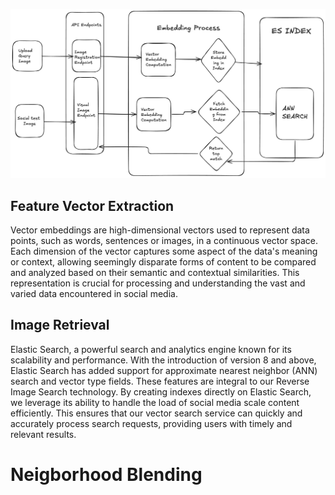 ![Scaling Image Retrieval](arch.png)

## Feature Vector Extraction
Vector embeddings are high-dimensional vectors used to represent data points, such as words, sentences or images, in a continuous vector space. Each dimension of the vector captures some aspect of the data's meaning or context, allowing seemingly disparate forms of content to be compared and analyzed based on their semantic and contextual similarities. This representation is crucial for processing and understanding the vast and varied data encountered in social media. 

## Image Retrieval
Elastic Search, a powerful search and analytics engine known for its scalability and performance. With the introduction of version 8 and above, Elastic Search has added support for approximate nearest neighbor (ANN) search and vector type fields. These features are integral to our Reverse Image Search technology. By creating indexes directly on Elastic Search, we leverage its ability to handle the load of social media scale content efficiently. This ensures that our vector search service can quickly and accurately process search requests, providing users with timely and relevant results.


# Neigborhood Blending 

